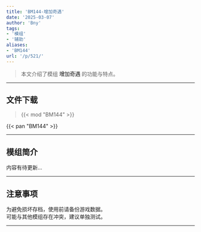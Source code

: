 ```yaml
---
title: 'BM144-增加奇遇'
date: '2025-03-07'
author: 'Bny'
tags:
- '模组'
- '辅助'
aliases:
- 'BM144'
url: '/p/521/'
---
```


> 本文介绍了模组 **增加奇遇** 的功能与特点。

---

## 文件下载  

> {{< mod "BM144" >}}  

{{< pan "BM144" >}}  

---

## 模组简介

>  
内容有待更新...  

---

## 注意事项

>  
为避免损坏存档，使用前请备份游戏数据。  
可能与其他模组存在冲突，建议单独测试。  

---

